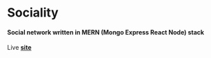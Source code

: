 <h1>Sociality</h1>
<h4>Social network written in MERN (Mongo Express React Node) stack</h4>
<p>Live <strong><a href="https://socialitywithapi.herokuapp.com/">site</a></strong></p>
